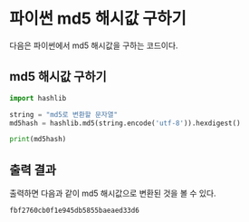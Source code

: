 # 파이썬 md5 해시값 구하기 

다음은 파이썬에서 md5 해시값을 구하는 코드이다.

## md5 해시값 구하기 

```python
import hashlib

string = "md5로 변환할 문자열"
md5hash = hashlib.md5(string.encode('utf-8')).hexdigest()

print(md5hash)
```

## 출력 결과

출력하면 다음과 같이 md5 해시값으로 변환된 것을 볼 수 있다.

```
fbf2760cb0f1e945db5855baeaed33d6
```